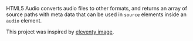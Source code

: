 HTML5 Audio converts audio files to other formats, and
returns an array of source paths with meta data that can
be used in `source` elements inside an `audio` element.

This project was inspired by
[eleventy image](https://www.11ty.dev/docs/plugins/image/).
